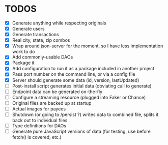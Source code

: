# TODOS

- [x] Generate anything while respecting originals
- [x] Generate users
- [x] Generate transactions
- [x] Real city, state, zip combos
- [x] Wrap around json-server for the moment, so I have less implementation work to do
- [x] Add commonly-usable DAOs
- [x] Package it
- [x] Add configuration to run it as a package included in another project
- [x] Pass port number on the command line, or via a config file
- [x] Server should generate some data (id, version, lastUpdated)
- [ ] Post-install script generates initial data (obviating call to generate)
- [ ] Endpoint data can be generated on-the-fly
- [ ] Configure a streaming resource (plugged into Faker or Chance)
- [ ] Original files are backed up at startup
- [ ] Actual images for payees
- [ ] Shutdown (or going to /persist ?) writes data to combined file, splits it back out to individual files
- [ ] Type definitions for DAOs
- [ ] Generate pure JavaScript versions of data (for testing, use before fetch() is covered, etc.)
